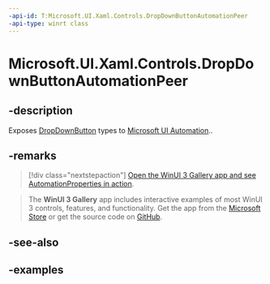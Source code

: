 ```yaml
---
-api-id: T:Microsoft.UI.Xaml.Controls.DropDownButtonAutomationPeer
-api-type: winrt class
---
```

<!-- Class syntax.
public class DropDownButtonAutomationPeer : ButtonAutomationPeer, ButtonAutomationPeer, IExpandCollapseProvider
-->

# Microsoft.UI.Xaml.Controls.DropDownButtonAutomationPeer

## -description

Exposes [DropDownButton](dropdownbutton.md) types to [Microsoft UI Automation](/windows/win32/winauto/entry-uiauto-win32)..

## -remarks

> [!div class="nextstepaction"]
> [Open the WinUI 3 Gallery app and see AutomationProperties in action](winui3gallery:/item/AutomationProperties).

> The **WinUI 3 Gallery** app includes interactive examples of most WinUI 3 controls, features, and functionality. Get the app from the [Microsoft Store](https://www.microsoft.com/store/productId/9P3JFPWWDZRC) or get the source code on [GitHub](https://github.com/microsoft/WinUI-Gallery).

## -see-also

## -examples
